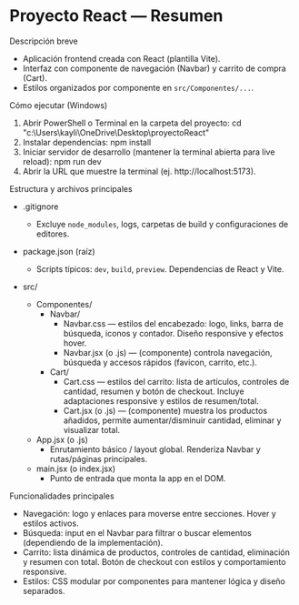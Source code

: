 # Proyecto React — Resumen

Descripción breve
- Aplicación frontend creada con React (plantilla Vite).  
- Interfaz con componente de navegación (Navbar) y carrito de compra (Cart).  
- Estilos organizados por componente en `src/Componentes/...`.

Cómo ejecutar (Windows)
1. Abrir PowerShell o Terminal en la carpeta del proyecto:
   cd "c:\Users\kayli\OneDrive\Desktop\proyectoReact"
2. Instalar dependencias:
   npm install
3. Iniciar servidor de desarrollo (mantener la terminal abierta para live reload):
   npm run dev
4. Abrir la URL que muestre la terminal (ej. http://localhost:5173).

Estructura y archivos principales
- .gitignore  
  - Excluye `node_modules`, logs, carpetas de build y configuraciones de editores.

- package.json (raíz)  
  - Scripts típicos: `dev`, `build`, `preview`. Dependencias de React y Vite.

- src/
  - Componentes/
    - Navbar/
      - Navbar.css — estilos del encabezado: logo, links, barra de búsqueda, iconos y contador. Diseño responsive y efectos hover.
      - Navbar.jsx (o .js) — (componente) controla navegación, búsqueda y accesos rápidos (favicon, carrito, etc.).
    - Cart/
      - Cart.css — estilos del carrito: lista de artículos, controles de cantidad, resumen y botón de checkout. Incluye adaptaciones responsive y estilos de resumen/total.
      - Cart.jsx (o .js) — (componente) muestra los productos añadidos, permite aumentar/disminuir cantidad, eliminar y visualizar total.
  - App.jsx (o .js)  
    - Enrutamiento básico / layout global. Renderiza Navbar y rutas/páginas principales.
  - main.jsx (o index.jsx)  
    - Punto de entrada que monta la app en el DOM.

Funcionalidades principales
- Navegación: logo y enlaces para moverse entre secciones. Hover y estilos activos.
- Búsqueda: input en el Navbar para filtrar o buscar elementos (dependiendo de la implementación).
- Carrito: lista dinámica de productos, controles de cantidad, eliminación y resumen con total. Botón de checkout con estilos y comportamiento responsive.
- Estilos: CSS modular por componentes para mantener lógica y diseño separados.

